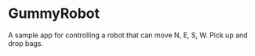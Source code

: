 # GummyRobot

<p> A sample app for controlling a robot that can move N, E, S, W. Pick up and drop bags.<P>
